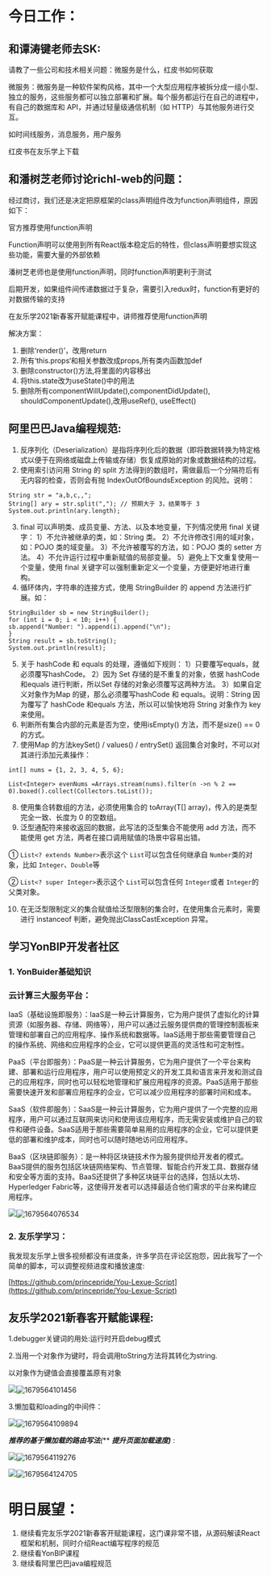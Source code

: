 # 今日工作：

## 和谭涛键老师去SK:

请教了一些公司和技术相关问题：微服务是什么，红皮书如何获取

微服务：微服务是一种软件架构风格，其中一个大型应用程序被拆分成一组小型、独立的服务，这些服务都可以独立部署和扩展。每个服务都运行在自己的进程中，有自己的数据库和 API，并通过轻量级通信机制（如 HTTP）与其他服务进行交互。

如时间线服务，消息服务，用户服务

红皮书在友乐学上下载

## 和潘树芝老师讨论richl-web的问题：

经过商讨，我们还是决定把原框架的class声明组件改为function声明组件，原因如下：

官方推荐使用function声明

Function声明可以使用到所有React版本稳定后的特性，但class声明要想实现这些功能，需要大量的外部依赖

潘树芝老师也是使用function声明，同时function声明更利于测试

后期开发，如果组件间传递数据过于复杂，需要引入redux时，function有更好的对数据传输的支持

在友乐学2021新春客开赋能课程中，讲师推荐使用function声明

解决方案：

1. 删除‘render()’，改用return
2. 所有‘this.props‘和相关参数改成props,所有类内函数加def
3. 删除constructor()方法,将里面的内容移出
4. 将this.state改为useState()中的用法
5. 删除所有componentWillUpdate(),componentDidUpdate(), shouldComponentUpdate(),改用useRef(), useEffect()

## 阿里巴巴Java编程规范:

1. 反序列化（Deserialization）是指将序列化后的数据（即将数据转换为特定格式以便于在网络或磁盘上传输或存储）恢复成原始的对象或数据结构的过程。
2. 使用索引访问用
   String 的 split 方法得到的数组时，需做最后一个分隔符后有无内容的检查，否则会有抛
   IndexOutOfBoundsException 的风险。说明：

```
String str = "a,b,c,,";
String[] ary = str.split(","); // 预期大于 3，结果等于 3
System.out.println(ary.length);
```


3. final 可以声明类、成员变量、方法、以及本地变量，下列情况使用
   final 关键字： 1）不允许被继承的类，如：String 类。 2）不允许修改引用的域对象，如：POJO
   类的域变量。 3）不允许被覆写的方法，如：POJO 类的 setter 方法。
   4）不允许运行过程中重新赋值的局部变量。
   5）避免上下文重复使用一个变量，使用
   final 关键字可以强制重新定义一个变量，方便更好地进行重构。
4. 循环体内，字符串的连接方式，使用
   StringBuilder 的 append
   方法进行扩展。如：

```
StringBuilder sb = new StringBuilder();
for (int i = 0; i < 10; i++) {
sb.append("Number: ").append(i).append("\n");
}
String result = sb.toString();
System.out.println(result);
```


5. 关于
   hashCode 和 equals
   的处理，遵循如下规则：
   1）只要覆写equals，就必须覆写hashCode。 2）因为 Set 存储的是不重复的对象，依据 hashCode 和equals 进行判断，所以Set 存储的对象必须覆写这两种方法。
   3）如果自定义对象作为Map 的键，那么必须覆写hashCode 和 equals。说明：String 因为覆写了 hashCode 和equals 方法，所以可以愉快地将
   String 对象作为 key来使用。
6. 判断所有集合内部的元素是否为空，使用isEmpty() 方法，而不是size() == 0 的方式。
7. 使用Map 的方法keySet() / values() / entrySet() 返回集合对象时，不可以对其进行添加元素操作：

```
int[] nums = {1, 2, 3, 4, 5, 6};
```

```
List<Integer> evenNums =Arrays.stream(nums).filter(n ->n % 2 == 0).boxed().collect(Collectors.toList());
```

8. 使用集合转数组的方法，必须使用集合的
   toArray(T[] array)，传入的是类型完全一致、长度为
   0 的空数组。
9. 泛型通配符来接收返回的数据，此写法的泛型集合不能使用
   add 方法，而不能使用
   get 方法，两者在接口调用赋值的场景中容易出错。

①  `List<? extends Number>`表示这个 `List`可以包含任何继承自 `Number`类的对象，比如 `Integer`、`Double`等

②  `List<? super Integer>`表示这个 `List`可以包含任何 `Integer`或者 `Integer`的父类对象。

10. 在无泛型限制定义的集合赋值给泛型限制的集合时，在使用集合元素时，需要进行
    instanceof 判断，避免抛出ClassCastException 异常。

## 学习YonBIP开发者社区

### 1.   YonBuider基础知识

### 云计算三大服务平台：

IaaS（基础设施即服务）：IaaS是一种云计算服务，它为用户提供了虚拟化的计算资源（如服务器、存储、网络等），用户可以通过云服务提供商的管理控制面板来管理和部署自己的应用程序、操作系统和数据等。IaaS适用于那些需要管理自己的操作系统、网络和应用程序的企业，它可以提供更高的灵活性和可定制性。

PaaS（平台即服务）：PaaS是一种云计算服务，它为用户提供了一个平台来构建、部署和运行应用程序，用户可以使用预定义的开发工具和语言来开发和测试自己的应用程序，同时也可以轻松地管理和扩展应用程序的资源。PaaS适用于那些需要快速开发和部署应用程序的企业，它可以减少应用程序的部署时间和成本。

SaaS（软件即服务）：SaaS是一种云计算服务，它为用户提供了一个完整的应用程序，用户可以通过互联网来访问和使用该应用程序，而无需安装或维护自己的软件和硬件设备。SaaS适用于那些需要简单易用的应用程序的企业，它可以提供更低的部署和维护成本，同时也可以随时随地访问应用程序。

BaaS（区块链即服务）：是一种将区块链技术作为服务提供给开发者的模式。BaaS提供的服务包括区块链网络架构、节点管理、智能合约开发工具、数据存储和安全等方面的支持。BaaS还提供了多种区块链平台的选择，包括以太坊、Hyperledger
Fabric等，这使得开发者可以选择最适合他们需求的平台来构建应用程序。

![](file:///C:/Users/wangz/AppData/Local/Temp/msohtmlclip1/01/clip_image004.jpg)![1679564076534](image/23-03-2023/1679564076534.png)

### 2.   友乐学学习：

我发现友乐学上很多视频都没有进度条，许多学员在评论区抱怨，因此我写了一个简单的脚本，可以调整视频进度和播放速度:

[https://github.com/princepride/You-Lexue-Script](https://github.com/princepride/You-Lexue-Script)

## 友乐学2021新春客开赋能课程:

1.debugger关键词的用处:运行时开启debug模式

2.当用一个对象作为键时，将会调用toString方法将其转化为string.

以对象作为键值会直接覆盖原有对象

![](file:///C:/Users/wangz/AppData/Local/Temp/msohtmlclip1/01/clip_image006.jpg)![1679564101456](image/23-03-2023/1679564101456.png)

3.懒加载和loading的中间件：

![](file:///C:/Users/wangz/AppData/Local/Temp/msohtmlclip1/01/clip_image008.jpg)![1679564109894](image/23-03-2023/1679564109894.png)

 ***推荐的基于懒加载的路由写法**(***  ***提升页面加载速度)*** :

![](file:///C:/Users/wangz/AppData/Local/Temp/msohtmlclip1/01/clip_image010.jpg)![1679564119276](image/23-03-2023/1679564119276.png)

![](file:///C:/Users/wangz/AppData/Local/Temp/msohtmlclip1/01/clip_image012.jpg)![1679564124705](image/23-03-2023/1679564124705.png)

# 明日展望：

1. 继续看完友乐学2021新春客开赋能课程，这门课非常不错，从源码解读React框架和机制，同时介绍React编写程序的规范
2. 继续看YonBIP课程
3. 继续看阿里巴巴java编程规范
